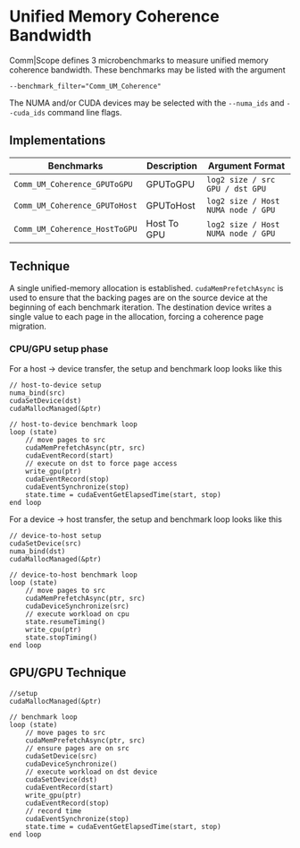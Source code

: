 # Unified Memory Coherence Bandwidth

Comm|Scope defines 3 microbenchmarks to measure unified memory coherence bandwidth.
These benchmarks may be listed with the argument
    
    --benchmark_filter="Comm_UM_Coherence"
    
The NUMA and/or CUDA devices may be selected with the `--numa_ids` and `--cuda_ids` command line flags.

## Implementations

|Benchmarks|Description|Argument Format|
|-|-|-|
| `Comm_UM_Coherence_GPUToGPU` | GPUToGPU | `log2 size / src GPU / dst GPU` |
| `Comm_UM_Coherence_GPUToHost` | GPUToHost | `log2 size / Host NUMA node / GPU` |
| `Comm_UM_Coherence_HostToGPU` | Host To GPU | `log2 size / Host NUMA node / GPU` |

## Technique

A single unified-memory allocation is established.
`cudaMemPrefetchAsync` is used to ensure that the backing pages are on the source device at the beginning of each benchmark iteration.
The destination device writes a single value to each page in the allocation, forcing a coherence page migration.

### CPU/GPU setup phase

For a host -> device transfer, the setup and benchmark loop looks like this

```
// host-to-device setup
numa_bind(src)
cudaSetDevice(dst)
cudaMallocManaged(&ptr)

// host-to-device benchmark loop
loop (state)
    // move pages to src
    cudaMemPrefetchAsync(ptr, src)
    cudaEventRecord(start)
    // execute on dst to force page access
    write_gpu(ptr) 
    cudaEventRecord(stop)
    cudaEventSynchronize(stop)
    state.time = cudaEventGetElapsedTime(start, stop)
end loop
```

For a device -> host transfer, the setup and benchmark loop looks like this

```
// device-to-host setup
cudaSetDevice(src)
numa_bind(dst)
cudaMallocManaged(&ptr)

// device-to-host benchmark loop
loop (state)
    // move pages to src
    cudaMemPrefetchAsync(ptr, src)
    cudaDeviceSynchronize(src)
    // execute workload on cpu
    state.resumeTiming()
    write_cpu(ptr)
    state.stopTiming()
end loop
```


## GPU/GPU Technique

```
//setup
cudaMallocManaged(&ptr)

// benchmark loop
loop (state)
    // move pages to src
    cudaMemPrefetchAsync(ptr, src)
    // ensure pages are on src
    cudaSetDevice(src)
    cudaDeviceSynchronize()
    // execute workload on dst device
    cudaSetDevice(dst)
    cudaEventRecord(start)
    write_gpu(ptr) 
    cudaEventRecord(stop)
    // record time
    cudaEventSynchronize(stop)
    state.time = cudaEventGetElapsedTime(start, stop)
end loop
```
